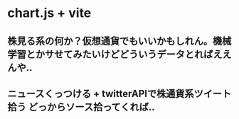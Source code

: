 # chart.js + vite 

## 株見る系の何か？仮想通貨でもいいかもしれん。機械学習とかサせてみたいけどどういうデータとればええんや..

## ニュースくっつける + twitterAPIで株通貨系ツイート拾う どっからソース拾ってくれば..

